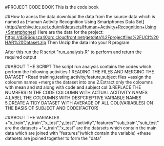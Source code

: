 #PROJECT CODE BOOK
This is the code book 

##How to acess the data
 download the data from the source data which is named as [Human Activity Recognition Using Smartphones Data Set]
(http://archive.ics.uci.edu/ml/datasets/Human+Activity+Recognition+Using+Smartphones)
 Here are the data for the project: https://d396qusza40orc.cloudfront.net/getdata%2Fprojectfiles%2FUCI%20HAR%20Dataset.zip
 Then Unzip the data into your R program

 After this run the R script "run_analysis.R" to perform and return the required output

##ABOUT THE SCRIPT 
The script run analysis contains the codes which perform the following activities
 1.READING THE FILES AND MERGING THE DATASET
   +Read training,testing,activity,feature,subject files
   +assign the coloumn names
   +merge the dataset into one
 2.Extract only the coloumns with mean and std along with code and subject col
 3.REPLACE THE NUMBERS IN THE CODE COLOUMN WITH ACTUAL ACITIVITY NAMES
 4.LABEL THE COLOUMNS WITH DESPCREPTIVE VARIABLE NAMES 
 5.CREATE A TIDY DATASET WITH AVERAGE OF ALL COL(VARIABLES) ON THE BASIS OF SUBJECT AND CODE(FACTOR)

##ABOUT THE VARIABLES
+"x_train","y_train","x_test","y_test","activity","features""sub_train","sub_test" are the datasets 
+"x_train","x_test" are the datasets which contain the main data which are joined with "features"(which contain the variable)
+these datasets are jpoined together to form the "data"
